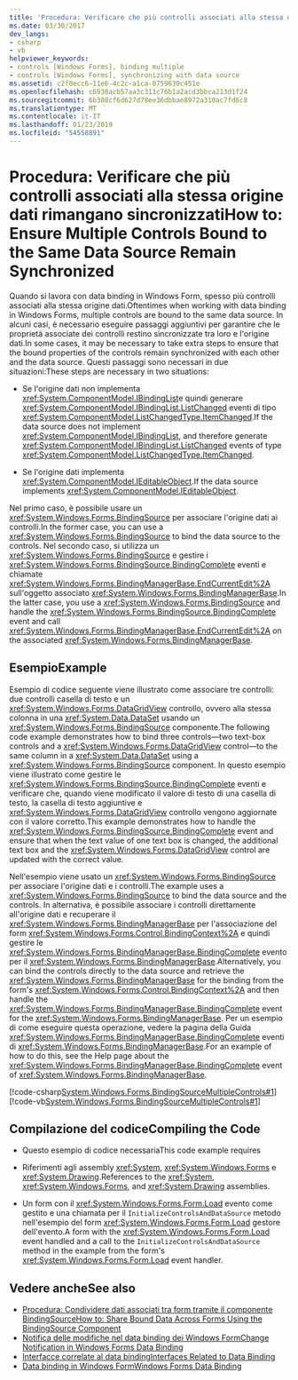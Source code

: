 ```yaml
---
title: 'Procedura: Verificare che più controlli associati alla stessa origine dati rimangano sincronizzati'
ms.date: 03/30/2017
dev_langs:
- csharp
- vb
helpviewer_keywords:
- controls [Windows Forms], binding multiple
- controls [Windows Forms], synchronizing with data source
ms.assetid: c2f0ecc6-11e6-4c2c-a1ca-0759630c451e
ms.openlocfilehash: c6930acb57aa3c311c76b1a2acd3bbca213d1f24
ms.sourcegitcommit: 6b308cf6d627d78ee36dbbae8972a310ac7fd6c8
ms.translationtype: MT
ms.contentlocale: it-IT
ms.lasthandoff: 01/23/2019
ms.locfileid: "54558891"
---
```

# <a name="how-to-ensure-multiple-controls-bound-to-the-same-data-source-remain-synchronized"></a><span data-ttu-id="91064-102">Procedura: Verificare che più controlli associati alla stessa origine dati rimangano sincronizzati</span><span class="sxs-lookup"><span data-stu-id="91064-102">How to: Ensure Multiple Controls Bound to the Same Data Source Remain Synchronized</span></span>
<span data-ttu-id="91064-103">Quando si lavora con data binding in Windows Form, spesso più controlli associati alla stessa origine dati.</span><span class="sxs-lookup"><span data-stu-id="91064-103">Oftentimes when working with data binding in Windows Forms, multiple controls are bound to the same data source.</span></span> <span data-ttu-id="91064-104">In alcuni casi, è necessario eseguire passaggi aggiuntivi per garantire che le proprietà associate dei controlli restino sincronizzate tra loro e l'origine dati.</span><span class="sxs-lookup"><span data-stu-id="91064-104">In some cases, it may be necessary to take extra steps to ensure that the bound properties of the controls remain synchronized with each other and the data source.</span></span> <span data-ttu-id="91064-105">Questi passaggi sono necessari in due situazioni:</span><span class="sxs-lookup"><span data-stu-id="91064-105">These steps are necessary in two situations:</span></span>  
  
-   <span data-ttu-id="91064-106">Se l'origine dati non implementa <xref:System.ComponentModel.IBindingList>e quindi generare <xref:System.ComponentModel.IBindingList.ListChanged> eventi di tipo <xref:System.ComponentModel.ListChangedType.ItemChanged>.</span><span class="sxs-lookup"><span data-stu-id="91064-106">If the data source does not implement <xref:System.ComponentModel.IBindingList>, and therefore generate <xref:System.ComponentModel.IBindingList.ListChanged> events of type <xref:System.ComponentModel.ListChangedType.ItemChanged>.</span></span>  
  
-   <span data-ttu-id="91064-107">Se l'origine dati implementa <xref:System.ComponentModel.IEditableObject>.</span><span class="sxs-lookup"><span data-stu-id="91064-107">If the data source implements <xref:System.ComponentModel.IEditableObject>.</span></span>  
  
 <span data-ttu-id="91064-108">Nel primo caso, è possibile usare un <xref:System.Windows.Forms.BindingSource> per associare l'origine dati ai controlli.</span><span class="sxs-lookup"><span data-stu-id="91064-108">In the former case, you can use a <xref:System.Windows.Forms.BindingSource> to bind the data source to the controls.</span></span> <span data-ttu-id="91064-109">Nel secondo caso, si utilizza un <xref:System.Windows.Forms.BindingSource> e gestire i <xref:System.Windows.Forms.BindingSource.BindingComplete> eventi e chiamate <xref:System.Windows.Forms.BindingManagerBase.EndCurrentEdit%2A> sull'oggetto associato <xref:System.Windows.Forms.BindingManagerBase>.</span><span class="sxs-lookup"><span data-stu-id="91064-109">In the latter case, you use a <xref:System.Windows.Forms.BindingSource> and handle the <xref:System.Windows.Forms.BindingSource.BindingComplete> event and call <xref:System.Windows.Forms.BindingManagerBase.EndCurrentEdit%2A> on the associated <xref:System.Windows.Forms.BindingManagerBase>.</span></span>  
  
## <a name="example"></a><span data-ttu-id="91064-110">Esempio</span><span class="sxs-lookup"><span data-stu-id="91064-110">Example</span></span>  
 <span data-ttu-id="91064-111">Esempio di codice seguente viene illustrato come associare tre controlli: due controlli casella di testo e un <xref:System.Windows.Forms.DataGridView> controllo, ovvero alla stessa colonna in una <xref:System.Data.DataSet> usando un <xref:System.Windows.Forms.BindingSource> componente.</span><span class="sxs-lookup"><span data-stu-id="91064-111">The following code example demonstrates how to bind three controls—two text-box controls and a <xref:System.Windows.Forms.DataGridView> control—to the same column in a <xref:System.Data.DataSet> using a <xref:System.Windows.Forms.BindingSource> component.</span></span> <span data-ttu-id="91064-112">In questo esempio viene illustrato come gestire le <xref:System.Windows.Forms.BindingSource.BindingComplete> eventi e verificare che, quando viene modificato il valore di testo di una casella di testo, la casella di testo aggiuntive e <xref:System.Windows.Forms.DataGridView> controllo vengono aggiornate con il valore corretto.</span><span class="sxs-lookup"><span data-stu-id="91064-112">This example demonstrates how to handle the <xref:System.Windows.Forms.BindingSource.BindingComplete> event and ensure that when the text value of one text box is changed, the additional text box and the <xref:System.Windows.Forms.DataGridView> control are updated with the correct value.</span></span>  
  
 <span data-ttu-id="91064-113">Nell'esempio viene usato un <xref:System.Windows.Forms.BindingSource> per associare l'origine dati e i controlli.</span><span class="sxs-lookup"><span data-stu-id="91064-113">The example uses a <xref:System.Windows.Forms.BindingSource> to bind the data source and the controls.</span></span> <span data-ttu-id="91064-114">In alternativa, è possibile associare i controlli direttamente all'origine dati e recuperare il <xref:System.Windows.Forms.BindingManagerBase> per l'associazione del form <xref:System.Windows.Forms.Control.BindingContext%2A> e quindi gestire le <xref:System.Windows.Forms.BindingManagerBase.BindingComplete> evento per il <xref:System.Windows.Forms.BindingManagerBase>.</span><span class="sxs-lookup"><span data-stu-id="91064-114">Alternatively, you can bind the controls directly to the data source and retrieve the <xref:System.Windows.Forms.BindingManagerBase> for the binding from the form's <xref:System.Windows.Forms.Control.BindingContext%2A> and then handle the <xref:System.Windows.Forms.BindingManagerBase.BindingComplete> event for the <xref:System.Windows.Forms.BindingManagerBase>.</span></span> <span data-ttu-id="91064-115">Per un esempio di come eseguire questa operazione, vedere la pagina della Guida <xref:System.Windows.Forms.BindingManagerBase.BindingComplete> eventi di <xref:System.Windows.Forms.BindingManagerBase>.</span><span class="sxs-lookup"><span data-stu-id="91064-115">For an example of how to do this, see the Help page about the <xref:System.Windows.Forms.BindingManagerBase.BindingComplete> event of <xref:System.Windows.Forms.BindingManagerBase>.</span></span>  
  
 [!code-csharp[System.Windows.Forms.BindingSourceMultipleControls#1](../../../samples/snippets/csharp/VS_Snippets_Winforms/System.Windows.Forms.BindingSourceMultipleControls/CS/Form1.cs#1)]
 [!code-vb[System.Windows.Forms.BindingSourceMultipleControls#1](../../../samples/snippets/visualbasic/VS_Snippets_Winforms/System.Windows.Forms.BindingSourceMultipleControls/VB/Form1.vb#1)]  
  
## <a name="compiling-the-code"></a><span data-ttu-id="91064-116">Compilazione del codice</span><span class="sxs-lookup"><span data-stu-id="91064-116">Compiling the Code</span></span>  
  
-   <span data-ttu-id="91064-117">Questo esempio di codice necessaria</span><span class="sxs-lookup"><span data-stu-id="91064-117">This code example requires</span></span>  
  
-   <span data-ttu-id="91064-118">Riferimenti agli assembly <xref:System>, <xref:System.Windows.Forms> e <xref:System.Drawing>.</span><span class="sxs-lookup"><span data-stu-id="91064-118">References to the <xref:System>, <xref:System.Windows.Forms>, and <xref:System.Drawing> assemblies.</span></span>  
  
-   <span data-ttu-id="91064-119">Un form con il <xref:System.Windows.Forms.Form.Load> evento come gestito e una chiamata per il `InitializeControlsAndDataSource` metodo nell'esempio del form <xref:System.Windows.Forms.Form.Load> gestore dell'evento.</span><span class="sxs-lookup"><span data-stu-id="91064-119">A form with the <xref:System.Windows.Forms.Form.Load> event handled and a call to the `InitializeControlsAndDataSource` method in the example from the form's <xref:System.Windows.Forms.Form.Load> event handler.</span></span>  
  
## <a name="see-also"></a><span data-ttu-id="91064-120">Vedere anche</span><span class="sxs-lookup"><span data-stu-id="91064-120">See also</span></span>
- [<span data-ttu-id="91064-121">Procedura: Condividere dati associati tra form tramite il componente BindingSource</span><span class="sxs-lookup"><span data-stu-id="91064-121">How to: Share Bound Data Across Forms Using the BindingSource Component</span></span>](../../../docs/framework/winforms/controls/how-to-share-bound-data-across-forms-using-the-bindingsource-component.md)
- [<span data-ttu-id="91064-122">Notifica delle modifiche nel data binding dei Windows Form</span><span class="sxs-lookup"><span data-stu-id="91064-122">Change Notification in Windows Forms Data Binding</span></span>](../../../docs/framework/winforms/change-notification-in-windows-forms-data-binding.md)
- [<span data-ttu-id="91064-123">Interfacce correlate al data binding</span><span class="sxs-lookup"><span data-stu-id="91064-123">Interfaces Related to Data Binding</span></span>](../../../docs/framework/winforms/interfaces-related-to-data-binding.md)
- [<span data-ttu-id="91064-124">Data binding in Windows Form</span><span class="sxs-lookup"><span data-stu-id="91064-124">Windows Forms Data Binding</span></span>](../../../docs/framework/winforms/windows-forms-data-binding.md)
